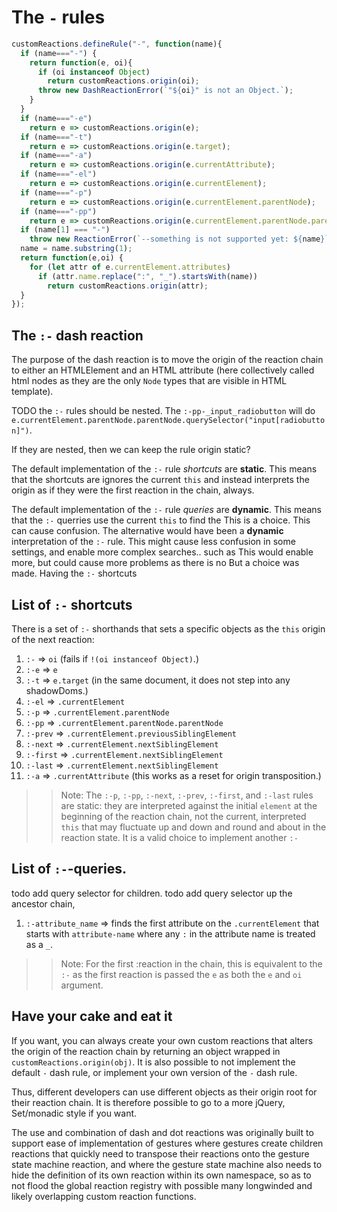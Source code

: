 # The `-` rules

```js
customReactions.defineRule("-", function(name){
  if (name==="-") {
    return function(e, oi){
      if (oi instanceof Object)
        return customReactions.origin(oi);
      throw new DashReactionError(`"${oi}" is not an Object.`);
    }
  }
  if (name==="-e")
    return e => customReactions.origin(e);
  if (name==="-t")
    return e => customReactions.origin(e.target);
  if (name==="-a")
    return e => customReactions.origin(e.currentAttribute);
  if (name==="-el")
    return e => customReactions.origin(e.currentElement);
  if (name==="-p")
    return e => customReactions.origin(e.currentElement.parentNode);
  if (name==="-pp")
    return e => customReactions.origin(e.currentElement.parentNode.parentNode);
  if (name[1] === "-")
    throw new ReactionError(`--something is not supported yet: ${name}`);
  name = name.substring(1);
  return function(e,oi) {
    for (let attr of e.currentElement.attributes)
      if (attr.name.replace(":", "_").startsWith(name))
        return customReactions.origin(attr);
  }
});
```

## The `:-` dash reaction

The purpose of the dash reaction is to move the origin of the reaction chain to either an HTMLElement and an HTML attribute (here collectively called html nodes as they are the only `Node` types that are visible in HTML template).

TODO the `:-` rules should be nested. The `:-pp-_input_radiobutton` will do `e.currentElement.parentNode.parentNode.querySelector("input[radiobutton]")`.

If they are nested, then we can keep the rule origin static?

The default implementation of the `:-` rule *shortcuts* are **static**. This means that the shortcuts are ignores the current `this` and instead interprets the origin as if they were the first reaction in the chain, always. 

The default implementation of the `:-` rule *queries* are **dynamic**. This means that the `:-` querries use the current `this` to find the 
This is a choice. This can cause confusion. The alternative would have been a **dynamic** interpretation of the `:-` rule. This might cause less confusion in some settings, and enable more complex searches.. such as This would enable more, but could cause more problems as there is no   But a choice was made. Having the `:-` shortcuts 

## List of `:-` shortcuts

There is a set of `:-` shorthands that sets a specific objects as the `this` origin of the next reaction:
1. `:-` => `oi` (fails if `!(oi instanceof Object)`.)
2. `:-e` => `e`
3. `:-t` => `e.target` (in the same document, it does not step into any shadowDoms.)
4. `:-el` => `.currentElement`
5. `:-p` => `.currentElement.parentNode`
6. `:-pp` => `.currentElement.parentNode.parentNode` 
7. `:-prev` => `.currentElement.previousSiblingElement`
8. `:-next` => `.currentElement.nextSiblingElement`
8. `:-first` => `.currentElement.nextSiblingElement`
8. `:-last` => `.currentElement.nextSiblingElement`
9. `:-a` => `.currentAttribute` (this works as a reset for origin transposition.)

>> Note: The `:-p`, `:-pp`, `:-next`, `:-prev`, `:-first`, and `:-last` rules are static: they are interpreted against the initial `element` at the beginning of the reaction chain, not the current, interpreted `this` that may fluctuate up and down and round and about in the reaction state.  It is a valid choice to implement another `:-` 

## List of `:-`-queries.

todo add query selector for children.
todo add query selector up the ancestor chain,

1. `:-attribute_name` => finds the first attribute on the `.currentElement` that starts with `attribute-name` where any `:` in the attribute name is treated as a `_`.

>> Note: For the first :reaction in the chain, this is equivalent to the `:-` as the first reaction is passed the `e` as both the `e` and `oi` argument.

## Have your cake and eat it

If you want, you can always create your own custom reactions that alters the origin of the reaction chain by returning an object wrapped in `customReactions.origin(obj)`. It is also possible to not implement the default `-` dash rule, or implement your own version of the `-` dash rule.

Thus, different developers can use different objects as their origin root for their reaction chain. It is therefore possible to go to a more jQuery, Set/monadic style if you want. 

The use and combination of dash and dot reactions was originally built to support ease of implementation of gestures where gestures create children reactions that quickly need to transpose their reactions onto the gesture state machine reaction, and where the gesture state machine also needs to hide the definition of its own reaction within its own namespace, so as to not flood the global reaction registry with possible many longwinded and likely overlapping custom reaction functions.
